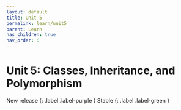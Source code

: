 ```yaml
---
layout: default
title: Unit 5
permalink: learn/unit5
parent: Learn
has_children: true
nav_order: 6
---
```


# Unit 5: Classes, Inheritance, and Polymorphism

<!-- prettier-ignore-start -->

New release
{: .label .label-purple }
Stable
{: .label .label-green }

<!-- prettier-ignore-end -->
